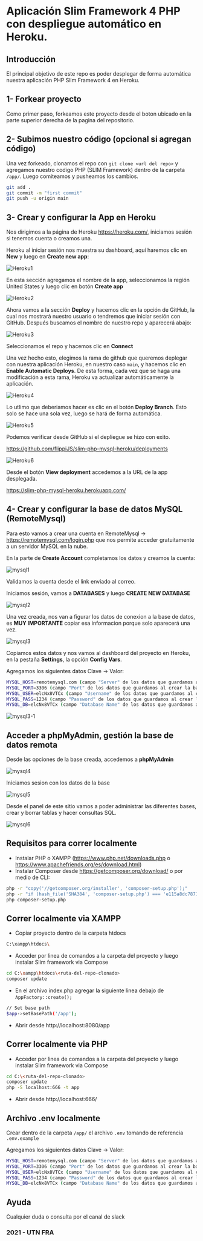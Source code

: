 Aplicación Slim Framework 4 PHP con despliegue automático en Heroku.
==============================

## Introducción
El principal objetivo de este repo es poder desplegar de forma automática nuestra aplicación PHP Slim Framework 4 en Heroku.

## 1- Forkear proyecto
Como primer paso, forkeamos este proyecto desde el boton ubicado en la parte superior derecha de la pagina del repositorio.

## 2- Subimos nuestro código (opcional si agregan código)
Una vez forkeado, clonamos el repo con `git clone <url del repo>` y agregamos nuestro codigo PHP (SLIM Framework) dentro de la carpeta `/app/`.
Luego comiteamos y pusheamos los cambios.

```sh
git add .
git commit -m "first commit"
git push -u origin main
```

## 3- Crear y configurar la App en Heroku

Nos dirigimos a la página de Heroku https://heroku.com/, iniciamos sesión si tenemos cuenta o creamos una.

Heroku al iniciar sesión nos muestra su dashboard, aquí haremos clic en **New** y luego en **Create new app**:

![Heroku1](https://i.ibb.co/MVTSH69/heroku1.png)

En esta sección agregamos el nombre de la app, seleccionamos la región United States y luego clic en botón **Create app**

![Heroku2](https://i.ibb.co/TwPJnrW/heroku2.png)

Ahora vamos a la sección **Deploy** y hacemos clic en la opción de GitHub, la cual nos mostrará nuestro usuario o tendremos que iniciar sesión con GitHub. Después   buscamos el nombre de nuestro repo y aparecerá abajo:

![Heroku3](https://i.ibb.co/vZjZgD6/heroku3.png)

Seleccionamos el repo y hacemos clic en **Connect**

Una vez hecho esto, elegimos la rama de github que queremos deplegar con nuestra aplicación Heroku, en nuestro caso `main`, y hacemos clic en **Enable Automatic Deploys**. De esta forma, cada vez que se haga una modificación a esta rama, Heroku va actualizar automáticamente la aplicación.

![Heroku4](https://i.ibb.co/d0z1NWv/heroku4.png)

Lo utlimo que deberiamos hacer es clic en el botón **Deploy Branch**. Esto solo se hace una sola vez, luego se hará de forma automática.

![Heroku5](https://i.ibb.co/sVYwVZx/heroku5.png)

Podemos verificar desde GitHub si el depliegue se hizo con exito. 

https://github.com/flippiJS/slim-php-mysql-heroku/deployments

![Heroku6](https://i.ibb.co/M87vVmd/Screenshot-at-Mar-29-19-44-49.png)

Desde el botón **View deployment** accedemos a la URL de la app desplegada.

https://slim-php-mysql-heroku.herokuapp.com/

## 4- Crear y configurar la base de datos MySQL (RemoteMysql)

Para esto vamos a crear una cuenta en RemoteMysql -> https://remotemysql.com/login.php que nos permite acceder gratuitamente a un servidor MySQL en la nube. 

En la parte de **Create Account** completamos los datos y creamos la cuenta:

![mysql1](https://i.ibb.co/rbZ7VXw/Screenshot-at-Mar-29-19-41-04.png)

Validamos la cuenta desde el link enviado al correo.

Iniciamos sesión, vamos a **DATABASES** y luego **CREATE NEW DATABASE**

![mysql2](https://i.ibb.co/NSmB9Qh/Screenshot-at-Mar-29-19-49-44.png)

Una vez creada, nos van a figurar los datos de conexion a la base de datos, es **MUY IMPORTANTE** copiar esa informacion porque solo aparecerá una vez.

![mysql3](https://i.ibb.co/YbcqDvK/Screenshot-at-Mar-29-19-50-39.png)

Copiamos estos datos y nos vamos al dashboard del proyecto en Heroku, en la pestaña **Settings**, la opción **Config Vars**.

Agregamos los siguientes datos Clave -> Valor:

```sh
MYSQL_HOST=remotemysql.com (campo "Server" de los datos que guardamos al crear la base en remotemysql.com)
MYSQL_PORT=3306 (campo "Port" de los datos que guardamos al crear la base en remotemysql.com)
MYSQL_USER=elcNx8VTCx (campo "Username" de los datos que guardamos al crear la base en remotemysql.com)
MYSQL_PASS=1234 (campo "Password" de los datos que guardamos al crear la base en remotemysql.com)
MYSQL_DB=elcNx8VTCx (campo "Database Name" de los datos que guardamos al crear la base en remotemysql.com)
```

![mysql3-1](https://i.ibb.co/8XQP54F/Screenshot-at-Mar-29-20-11-25.png)


## Acceder a phpMyAdmin, gestión la base de datos remota

Desde las opciones de la base creada, accedemos a **phpMyAdmin**

![mysql4](https://i.ibb.co/jvrdKFm/Screenshot-at-Mar-29-19-51-39.png)

Iniciamos sesion con los datos de la base

![mysql5](https://i.ibb.co/gF2nN9g/Screenshot-at-Mar-29-19-52-39.png)

Desde el panel de este sitio vamos a poder administrar las diferentes bases, crear y borrar tablas y hacer consultas SQL.

![mysql6](https://i.ibb.co/4sY1XNF/Screenshot-at-Mar-29-19-53-10.png)


## Requisitos para correr localmente

- Instalar PHP o XAMPP (https://www.php.net/downloads.php o https://www.apachefriends.org/es/download.html)
- Instalar Composer desde https://getcomposer.org/download/ o por medio de CLI:

```sh
php -r "copy('//getcomposer.org/installer', 'composer-setup.php');"
php -r "if (hash_file('SHA384', 'composer-setup.php') === 'e115a8dc7871f15d853148a7fbac7da27d6c0030b848d9b3dc09e2a0388afed865e6a3d6b3c0fad45c48e2b5fc1196ae') { echo 'Installer verified'; } else { echo 'Installer corrupt'; unlink('composer-setup.php'); } echo PHP_EOL;"
php composer-setup.php
```

## Correr localmente via XAMPP

- Copiar proyecto dentro de la carpeta htdocs

```sh
C:\xampp\htdocs\
```
- Acceder por linea de comandos a la carpeta del proyecto y luego instalar Slim framework via Compose

```sh
cd C:\xampp\htdocs\<ruta-del-repo-clonado>
composer update
```
- En el archivo index.php agregar la siguiente linea debajo de `AppFactory::create();`

```sh
// Set base path
$app->setBasePath('/app');
```
- Abrir desde http://localhost:8080/app

## Correr localmente via PHP

- Acceder por linea de comandos a la carpeta del proyecto y luego instalar Slim framework via Compose

```sh
cd C:\<ruta-del-repo-clonado>
composer update
php -S localhost:666 -t app
```

- Abrir desde http://localhost:666/

## Archivo .env localmente

Crear dentro de la carpeta `/app/` el archivo `.env` tomando de referencia `.env.example`

Agregamos los siguientes datos Clave -> Valor:

```sh
MYSQL_HOST=remotemysql.com (campo "Server" de los datos que guardamos al crear la base en remotemysql.com)
MYSQL_PORT=3306 (campo "Port" de los datos que guardamos al crear la base en remotemysql.com)
MYSQL_USER=elcNx8VTCx (campo "Username" de los datos que guardamos al crear la base en remotemysql.com)
MYSQL_PASS=1234 (campo "Password" de los datos que guardamos al crear la base en remotemysql.com)
MYSQL_DB=elcNx8VTCx (campo "Database Name" de los datos que guardamos al crear la base en remotemysql.com)
```

## Ayuda
Cualquier duda o consulta por el canal de slack

### 2021 - UTN FRA
